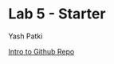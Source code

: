 # Lab 5 - Starter

Yash Patki

[Intro to Github Repo](https://github.com/YashPatki02/intro-to-github)

